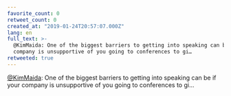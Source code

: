 ```yaml
---
favorite_count: 0
retweet_count: 0
created_at: "2019-01-24T20:57:07.000Z"
lang: en
full_text: >-
  @KimMaida: One of the biggest barriers to getting into speaking can be if your
  company is unsupportive of you going to conferences to gi…
retweeted: true
---
```


[@KimMaida](https://twitter.com/KimMaida): One of the biggest barriers to
getting into speaking can be if your company is unsupportive of you going to
conferences to gi…

